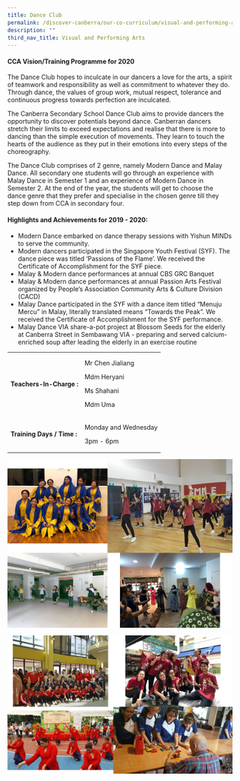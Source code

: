 ```yaml
---
title: Dance Club
permalink: /discover-canberra/our-co-curriculum/visual-and-performing-arts/dance-club
description: ""
third_nav_title: Visual and Performing Arts
---
```

<h4><strong>CCA Vision/Training Programme for 2020</strong></h4>
<p>The Dance Club hopes to inculcate in our dancers a love for the arts, a spirit of teamwork and responsibility as well as commitment to whatever they do. Through dance, the values of group work, mutual respect, tolerance and continuous progress towards perfection are inculcated.</p>
<p>The Canberra Secondary School Dance Club aims to provide dancers the opportunity to discover potentials beyond dance. Canberran dancers stretch their limits to exceed expectations and realise that there is more to dancing than the simple execution of movements. They learn to touch the hearts of the audience as they put in their emotions into every steps of the choreography.</p>
<p>The Dance Club comprises of 2 genre, namely Modern Dance and Malay Dance. All secondary one students will go through an experience with Malay Dance in Semester 1 and an experience of Modern Dance in Semester 2. At the end of the year, the students will get to choose the dance genre that they prefer and specialise in the chosen genre till they step down from CCA in secondary four.</p>
<h4><strong>Highlights and Achievements for 2019 - 2020:</strong></h4>
<div>
<ul>
<li>Modern Dance embarked on dance therapy sessions with Yishun MINDs to serve the community.</li>
<li>Modern dancers participated in the Singapore Youth Festival (SYF). The dance piece was titled &lsquo;Passions of the Flame&rsquo;. We received the Certificate of Accomplishment for the SYF piece.</li>
<li>Malay &amp; Modern dance performances at annual CBS GRC Banquet</li>
<li>Malay &amp; Modern dance performances at annual Passion Arts Festival organized by People&rsquo;s Association Community Arts &amp; Culture Division (CACD)</li>
<li>Malay Dance participated in the SYF with a dance item titled &ldquo;Menuju Mercu&rdquo; in Malay, literally translated means &ldquo;Towards the Peak&rdquo;. We received the Certificate of Accomplishment for the SYF performance.</li>
<li>Malay Dance VIA share-a-pot project at Blossom Seeds for the elderly at Canberra Street in Sembawang VIA - preparing and served calcium-enriched soup after leading the elderly in an exercise routine</li>
</ul>
</div>
<table border="0" cellpadding="10">
<tbody>
<tr>
<td>
<p><strong>Teachers-In-Charge :</strong></p>
</td>
<td>
<p>Mr Chen Jialiang</p>
<p>Mdm Heryani</p>
<p>Ms Shahani</p>
<p>Mdm Uma</p>
</td>
</tr>
<tr>
<td>
<p><strong>Training Days / Time :</strong></p>
</td>
<td>
<p>Monday and Wednesday</p>
<p>3pm - 6pm</p>
</td>
</tr>
</tbody>
</table>

![](/images/dc1.jpg)

![](/images/dc2.jpg)